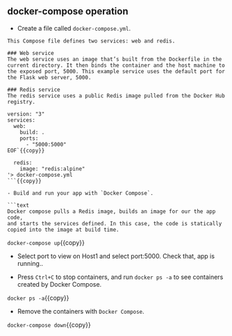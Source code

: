 
## docker-compose operation

- Create a file called `docker-compose.yml`.

```text
This Compose file defines two services: web and redis.

### Web service
The web service uses an image that’s built from the Dockerfile in the current directory. It then binds the container and the host machine to the exposed port, 5000. This example service uses the default port for the Flask web server, 5000.

### Redis service
The redis service uses a public Redis image pulled from the Docker Hub registry.
```

```
version: "3"
services:
  web:
    build: .
    ports:
      - "5000:5000"
EOF`{{copy}}

  redis:
    image: "redis:alpine"
'> docker-compose.yml
```{{copy}}

- Build and run your app with `Docker Compose`.

```text
Docker compose pulls a Redis image, builds an image for our the app code,
and starts the services defined. In this case, the code is statically copied into the image at build time.
```

`docker-compose up`{{copy}}

- Select port to view on Host1 and select port:5000. Check that, app is running..


- Press `Ctrl+C` to stop containers, and run `docker ps -a` to see containers created by Docker Compose.

`docker ps -a`{{copy}}

- Remove the containers with `Docker Compose`.

`docker-compose down`{{copy}}